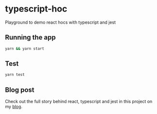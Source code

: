 # typescript-hoc
Playground to demo react hocs with typescript and jest

## Running the app
```bash
yarn && yarn start
```

## Test
```bash
yarn test
```

## Blog post
Check out the full story behind react, typescript and jest in this project
on my [blog](https://www.reactjunkie.com/react-hoc-typescript).
